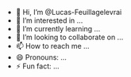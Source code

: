 - 👋 Hi, I’m @Lucas-Feuillagelevrai
- 👀 I’m interested in ...
- 🌱 I’m currently learning ...
- 💞️ I’m looking to collaborate on ...
- 📫 How to reach me ...
- 😄 Pronouns: ...
- ⚡ Fun fact: ...

<!---
Lucas-Feuillagelevrai/Lucas-Feuillagelevrai is a ✨ special ✨ repository because its `README.md` (this file) appears on your GitHub profile.
You can click the Preview link to take a look at your changes.
--->
